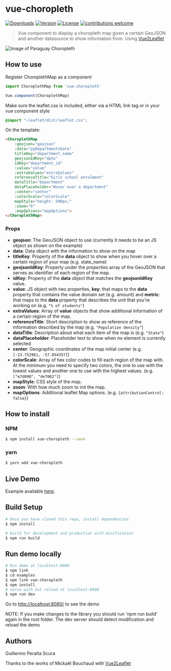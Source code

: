 # vue-choropleth
<a href="https://www.npmjs.com/package/vue-choropleth"><img src="https://img.shields.io/npm/dt/vue-choropleth.svg" alt="Downloads"></a>
<a href="https://www.npmjs.com/package/vue-choropleth"><img src="https://img.shields.io/npm/v/vue-choropleth.svg" alt="Version"></a>
<a href="https://www.npmjs.com/package/vue-choropleth"><img src="https://img.shields.io/npm/l/vue-choropleth.svg" alt="License"></a>
[![contributions welcome](https://img.shields.io/badge/contributions-welcome-brightgreen.svg?style=flat)](https://github.com/voluntadpear/ChoroplethMap/issues)

> Vue component to display a choropleth map given a certain GeoJSON and another datasource to show information from. Using [Vue2Leaflet](https://korigan.github.com/Vue2Leaflet/)

![Image of Paraguay Choropleth](https://media.giphy.com/media/3ohzh15YwfUVpAWsJq/giphy.gif)

## How to use

Register ChoroplethMap as a component
``` javascript
import ChoroplethMap from 'vue-choropleth'

Vue.component(ChoroplethMap)
``` 

Make sure the leaflet.css is included, either via a HTML link tag or in your vue component style

``` css
@import "~leaflet/dist/leaflet.css";
```

On the template:
```html
<ChoroplethMap   
    :geojson="geojson"
    :data="pyDepartmentsData" 
    titleKey="department_name"
    geojsonIdKey="dpto"
    idKey="department_id" 
    :value="value" 
    :extraValues="extraValues" 
    referenceTitle="Girls school enrolment" 
    dataTitle="Department" 
    dataPlaceholder="Hover over a department"
    :center="center" 
    :colorScale="colorScale"
    mapStyle="height: 500px;"
    :zoom="6" 
    :mapOptions="mapOptions">
</ChoroplethMap>
```

### Props
* **geojson**: The GeoJSON object to use (currently it needs to be an JS object as shown on the example)
* **data**: Data object with the information to show on the map
* **titleKey**: Property of the **data** object to show when you hover over a certain region of your map (e.g. state_name)
* **geojsonIdKey**: Property under the *properties* array of the GeoJSON that serves as identifier of each region of the map.
* **idKey**: Property of the **data** object that matches the **geojsonIdKey** value.
* **value**: JS object with two properties, **key**: that maps to the **data** property that contains the value domain set (e.g. amount) and **metric**: that maps to the **data** property that describes the unit that you're working on (e.g. ```"% of students"```)
* **extraValues**: Array of **value** objects that show additional information of a certain region of the map.
* **referenceTitle**: Short description to show as reference of the information described by the map (e.g. ```"Population density"```)
* **dataTitle**: Description about what each item of the map is (e.g. ```"State"```)
* **dataPlaceholder**: Placeholder text to show when no element is currently selected
* **center**: Geographic coordinates of the map initial center (e.g. ```[-23.752961, -57.854357]```)
* **colorScale**: Array of hex color codes to fill each region of the map with. At the minimum you need to specify two colors, the one to use with the lowest values and another one to use with the highest values. (e.g. ```["e7d090", "de7062"]```)
* **mapStyle**: CSS style of the map.
* **zoom**: With how much zoom to init the map.
* **mapOptions**: Additional leaflet Map options. (e.g. ```{attributionControl: false}```)


## How to install
### NPM
``` bash
$ npm install vue-choropleth --save
```
### yarn
``` bash
$ yarn add vue-choropleth
```

## Live Demo
Example available [here](http://educacionporgeneros.herokuapp.com/).

## Build Setup

``` bash
# Once you have cloned this repo, install dependencies
$ npm install

# build for development and production with minification
$ npm run build

```

## Run demo locally
``` bash
# Run demo at localhost:8080
$ npm link
$ cd examples
$ npm link vue-choropleth
$ npm install
# serve with hot reload at localhost:8080
$ npm run dev
```
Go to <http://localhost:8080/> to see the demo

NOTE: If you make changes to the library you should run 'npm run build' again in the root folder.
The dev server should detect modification and reload the demo
## Authors

Guillermo Peralta Scura

Thanks to the works of Mickaël Bouchaud with [Vue2Leaflet](https://raw.githubusercontent.com/KoRiGaN/Vue2Leaflet)